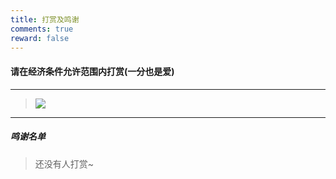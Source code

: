 ```yaml
---
title: 打赏及鸣谢
comments: true
reward: false
---
```


#### **请在经济条件允许范围内打赏(一分也是爱)**

---

<div class="success">

> ![](https://s2.loli.net/2022/07/20/D6RG7Bm5lTzAqFo.png)

</div>

---

##### **鸣谢名单**

<div class="success">

> 还没有人打赏~

</div>
